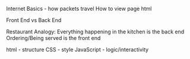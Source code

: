 Internet Basics - how packets travel
How to view page html

Front End vs Back End

Restaurant Analogy:
Everything happening in the kitchen is the back end
Ordering/Being served is the front end

html - structure
CSS - style
JavaScript - logic/interactivity
